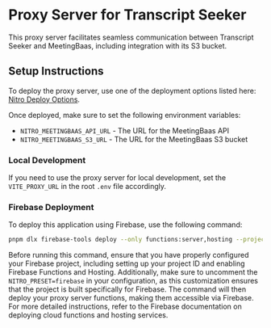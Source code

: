 # Proxy Server for Transcript Seeker

This proxy server facilitates seamless communication between Transcript Seeker and MeetingBaas, including integration with its S3 bucket.

## Setup Instructions

To deploy the proxy server, use one of the deployment options listed here: [Nitro Deploy Options](https://nitro.unjs.io/deploy).

Once deployed, make sure to set the following environment variables:

- `NITRO_MEETINGBAAS_API_URL` - The URL for the MeetingBaas API
- `NITRO_MEETINGBAAS_S3_URL` - The URL for the MeetingBaas S3 bucket

### Local Development

If you need to use the proxy server for local development, set the `VITE_PROXY_URL` in the root `.env` file accordingly.

### Firebase Deployment

To deploy this application using Firebase, use the following command:
```sh
pnpm dlx firebase-tools deploy --only functions:server,hosting --project <project-id>
```

Before running this command, ensure that you have properly configured your Firebase project, including setting up your project ID and enabling Firebase Functions and Hosting. Additionally, make sure to uncomment the `NITRO_PRESET=firebase` in your configuration, as this customization ensures that the project is built specifically for Firebase. The command will then deploy your proxy server functions, making them accessible via Firebase. For more detailed instructions, refer to the Firebase documentation on deploying cloud functions and hosting services.